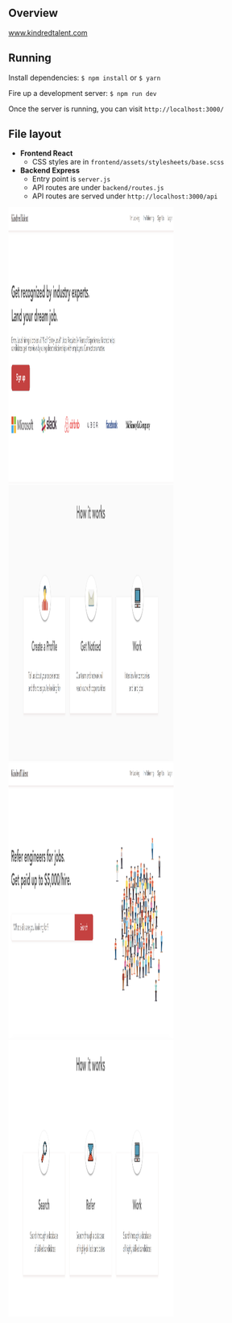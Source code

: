 ## Overview

www.kindredtalent.com

## Running

Install dependencies: `$ npm install` or `$ yarn`

Fire up a development server: `$ npm run dev`

Once the server is running, you can visit `http://localhost:3000/`

## File layout

- **Frontend React**
    <!-- - The top level application Container is in `frontend/containers/AppContainer.js` -->
    - CSS styles are in `frontend/assets/stylesheets/base.scss`
- **Backend Express**
    - Entry point is `server.js`
    - API routes are under `backend/routes.js`
    - API routes are served under `http://localhost:3000/api`

<img src="./readme-images/candidate-top.png" alt="cand" width="328px" height="548px">
<img src="./readme-images/candidate-bottom.png" alt="cand" width="328px" height="548px">
<img src="./readme-images/referrer-top.png" alt="ref" width="328px" height="548px">
<img src="./readme-images/referrer-bottom.png" alt="ref" width="328px" height="548px">
